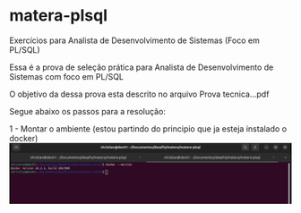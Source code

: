 # matera-plsql
Exercícios para Analista de Desenvolvimento de Sistemas (Foco em PL/SQL)‬

Essa é a prova de seleção prática para Analista de Desenvolvimento de Sistemas com foco em PL/SQL

O objetivo da dessa prova esta descrito no arquivo Prova tecnica...pdf

Segue abaixo os passos para a resolução:

1 - Montar o ambiente (estou partindo do principio que ja esteja instalado o docker)
    ![Docker instalado](dockerInstalled.png)

